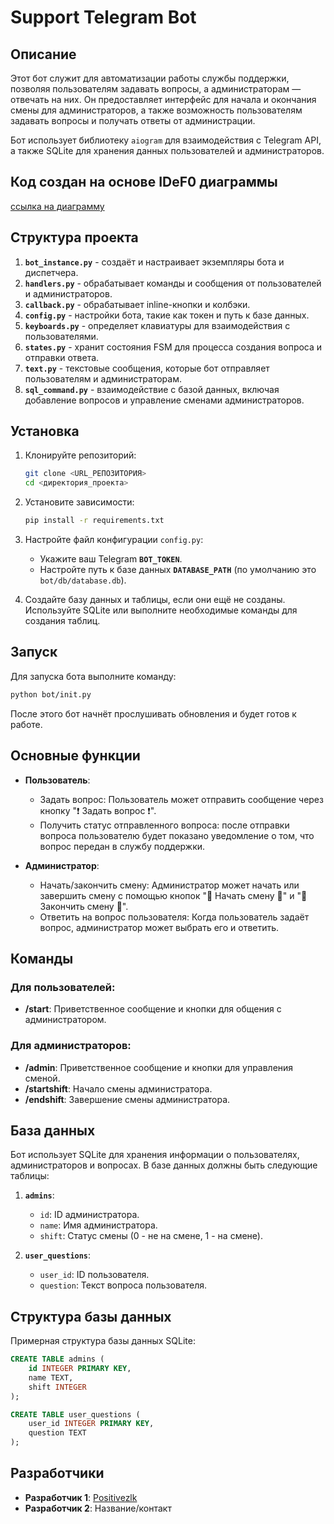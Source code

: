 # Support Telegram Bot

## Описание

Этот бот служит для автоматизации работы службы поддержки, позволяя пользователям задавать вопросы, а администраторам — отвечать на них. Он предоставляет интерфейс для начала и окончания смены для администраторов, а также возможность пользователям задавать вопросы и получать ответы от администрации. 

Бот использует библиотеку `aiogram` для взаимодействия с Telegram API, а также SQLite для хранения данных пользователей и администраторов.

## Код создан на основе IDeF0 диаграммы

[ссылка на диаграмму](https://viewer.diagrams.net/?tags=%7B%7D&lightbox=1&highlight=0000ff&edit=_blank&layers=1&nav=1&title=support-tg-bot.drawio#R%3Cmxfile%3E%3Cdiagram%20name%3D%22%D0%A1%D1%82%D1%80%D0%B0%D0%BD%D0%B8%D1%86%D0%B0%20%E2%80%94%201%22%20id%3D%22VsIl_wmOL8zB-NCBbUsj%22%3E7V1Zk6O6Ff41fuwuxGZ4dHtJUnUnNcmkKnfyxtiMm1y36dj0dPf99WGR4OhIAoxZbOMXCmSQhY7O8p1FTIz5y8dfDt7r85dw4%2B8murb5mBiLia67rh4fk4bPrMEy7axhewg2WRMpGr4Ff%2Fq0UaOtb8HGP3I3RmG4i4JXvnEd7vf%2BOuLavMMhfOdv%2Bxnu%2BH999ba%2B0PBt7e3E1n8Hm%2Bg5a3X0adH%2BVz%2FYPrN%2FJrab%2FfLisZvpmxyfvU34DpqM5cSYH8Iwys5ePub%2BLpk7Ni%2FZcyvFr%2FnADv4%2BqvPA7vd35%2Bs%2F1v9cLV%2B%2Ff%2F5995%2Ft9l9fHmgvv7zdG33hyUKbzNLjk5Uen8C5MVmQiaOl59lxHj%2BdnpD0uExv0NPG%2BISwHuJzIz232c1xyxN7dsWejY8mOFrg77IHZ%2BnRoTMafTIyHcK3%2FcZP3lSbGE%2Fvz0Hkf3v11smv7%2FG6jNueo5ddfEXiU%2FrO%2FiHyP5STSXISxUvbD1%2F86PAZ30If0A1KVbqsiUuv34tFQhjln8ECsWmbR9flNu%2B6IF18Qql3AiV1KSXdGZjaBSVOQc8Zo1LevmC0jVtWjD4mnfWC7LKFUBw1gT7xTEc8EbxdsN3H5%2Bt4xv1D3JDQI4gZb0Z%2FeAk2m%2BTxp4N%2FDP70fqRdJdR9DYN9lE6f9TSxFklfb1F4zERH0vUxOoR%2F%2BPNwF8b9LvbhPunlZ7Db4aZwH1GJo1vtrAti8uvCEJeFoUmWhdnVsjDEZYFp4%2B83s0RSJsTYecdjsOYpxfNW9ri%2FEcRm5RSBObAkU8DaDv7Oi4JffPeyeaH%2F8DVZDoACNk%2BBXP6yLo7h22Ht06egvEQdYRYXOoq8w9aPhI5SMuWv3ZxyppyhdcDQK8CFS8rKusYLYnuXMN4m%2BBWfbpNTQeJm4jnj3Clo14EoQAohEw5Z1%2FHLwd6vgvNb4HS8zDSJAuiV062xcbplu49TwlHBNqxmzC7ry0V9dczv9tjopxvxnNu8uiSNhbXQVz7Mnug3HRv9DAuJQFLQ4FT6mXp1Xx3Tz5Hr2yXQf7kWzDEOsJjpZaV%2B7kohL0eukE1iVmtkGSTrTCO7woqaff0bg8ZwncwAMReiBee9JAB2%2F%2BP4ms6UZAGJC%2BJ0yE5X8ajXUA7jsT4azKpjAxiRWsEQuqlNgDvq2yAgCueaCdxhC%2BCGsYGXxeFdLwhypawJVoD9v7fEi5g6NB4yzpnFNzivH5nAoD9zCkcH6kUD%2FzwXfHGZHHEFV5HOnipDg%2B0NeA4GY7PhpRMp8SI2UKH5%2Bbz7d8nJC4k8B1RYgLnN5xzKcahBoI1RNv5rEOLAJ%2Be05KrFMl2zRJlOSuRZ%2BzJd4attbzFcBanboC3D%2B5S2rlOPtEZnpJX4WxPSQkk643gVS64pILYNzldAzCFQYQNYQkDc5UrWQQ9ueNMU7ThDtjA6s%2BN0kRiJCfaNXoaH6DnchntvtyxakeFW3PNbGL7SSf6vH0WfdPaS%2BeepG0%2FX4fN3%2Bnx68T25eLTY5eID%2Frj4PNFGjN8nNcbKOIKisszYKrvRlZO0tjl5Hn3kxpp7Pi7P4VYeWssNGI3epvAJIM%2FCDDQugdyYMTOoltZPiPqb98PfdScHlAxMg%2FT04UkeUYHrqoR7lOyuPWqWOz0PfbBbwp8%2Fj343eEAR0YEC3ZH4meR2twVWA1wTFnMwENC4ZHg%2FbneFxx3wIHQ8lHgJ2F%2FocNgLmYWSQx0R5DBggZfo0MF8y5FYiL0G88nogjkEOZNtYjZ2JmN6yvrqGvtLojmtqRO5toAcuuLxQd4p8yNA8cJpF2iVQq1llusYcUT66hhPcXTNULQNyVJDsJi9CpbRRakw%2FLfdhu5EoSOz3%2FgwUQSoxMQ7JAAcoH41IE9WapFQI%2BSQdtnE1MhCVTVN2nndsfAvXGZx50LSkd%2BM5aHoactMGhpyk46uWj4WYnYJhsdmgo4BemdNfvwQWFjcZBdWnMZn7uWRpZohSvlLjFWSWzjj07JFn4Iuiw1NO%2FMp2KLsHodPgWKGSp%2BCbsmJ2pNPQaJsF1eYwnedLgO7lJ8ftEdN1%2FmMIZYNf8EuBDGlQG0DnAkIGmB6UbWz89MUWiWDDOwwsAi2KYd2GDAzfjx2vSRj09EamvaSvqZWv9a9rggc3bx1f4K9PJSNDwtcSqx12M9cMTe5oGv63uqIn4RaU17QorHkEcUqcUvnbNT2v4kiio4ku1Aq7rqz%2FuXhhBkRVD2jYLEAYQoQxJA6v9izRxgPYQaCiw2FKJZA7MAYg3sCoi9hznxo%2BRImwCgxZS8E%2BdZR2x%2BN4TwysPnCOnlg5V6DczZToiIcayphSlmYvzM7zDBHCsl1qyYkN4whIbmpMLOghQStKFGPowJZuSjIMXwd1Xpa1t5VgvGMLcri92SKsvcvHYrrkhBtmcGORH1mXEI8DBXWUNpkYFydG1UMhA1fVS8Jutw2rnYsEQs3LaGW9eWgvrrG1QqPWXcGbj3rFnI%2BTPeBI5Ja5jXB4KjtwqnLpwXbjkSOGBIe6m4bhtGV8TjINncbCxHUkdNzGY%2BhyAyFSNqUKFPIuwVrwjTunMXn7BHRQ4TlBqoHgn3Vt16XAIznnjCEn6UiEP6F6FBiQ%2Bfe9o6gL1pSWgouhQi6V4vLlAjGUSBog0LTSgRtKkjaE4JWZzHfEXR3CDpji1IEbZvnKe7uMbNxSpDrnPD1qVErDSROtbITA3sFSbH%2FnKndDP%2BDX88duakAK2jGUCf5aGEnZ9aiZuG9gb0JhCB3glPXnYBTRNuDAePL68f7sREN2%2B91gYDQlduzL8EY3xZNuHYam31Nk6f73ovBUKTiESD5mEuGk6YQ5SwY4kuRUAGeRExWApXEnAC5DdSuQAaaK0%2Fvaqhu3NOSF9qFbPm5chQjAW7CTjWWIeg2aTZyd6HP1l3lBSgrcNh3DoadC8qqi5IvSfoSFo04V%2FqSvhXnKWmrZya3wYzTU6UbAbuoydNRypPZKrPKNCFxRdz6AWKFE9L36knjy6ooGYus1mw%2BHlHYwBCJuL262cSy63G42cy6ot905ETtx83GFggWmVAA6TKBAjl8JRiKyrhCLjlFi9i6ab%2BaYteRwq%2BmM6%2FV5frV2Jqu1q914jkqnVqzbEm1kgjYqq0SWw3tOjKR68gdPBPFHJ%2FrCKd3Fg69k11HQleCF6rr3fwVG0I4gCdLsHEenFVFlOOTyn0lqa9Baj4eX709t5jYvoU%2FvPUf23ThPKwzyyixrYN9EAXebqLc4bCmEay0ZbPxlOwv0c2wxS%2FRzAA5lsxpr%2BHkHEwODRS9STVqWa551btTYZxnH6B1Uy7FkX1Q11SXjyIvrIGEbjxj0o2HoP6oADtjhReGINxcV9BW%2FZamW2MtTTedmvDCUqRE9wQvFP7w9lzOFXvaJUe0CZ7G3VC3hvB2oYlVXcFOWHrrBWOTU7atGSrm33roe14MqUkey81m%2BBPb4us8iCap2ZIiK%2Byzbk8WStDzjSOrKTEe%2Bb0viN4YW0k6Iz2jK0s%2FQcicX9jeUoiiQrPVq5QVsoiK93jCgqSQEBZoQZXpLWZBjdsst1wTs5gkRivb%2Fq%2BzMgSWIjg6s5xpnUqz3B60PNVWFBWqGRibCn1kktTdC%2BIqrW67ulQV8fXDxccH2Oq%2Fgm2jOrLENcWGVHVeVtSP50CNVhTrwFZ8bCs6yOBzRdUmt%2BKnXVnxl40zywqexMXAvOeSzAtoMM75qFoXvHOKN7h8O6XsHhf7eZKfLOEtSwrKRDdRThGx1qRu7PpmjVAbbVXnDp4naEmSwcYAt3VeYmpNP2sn7w178rv%2BWLE8PeW%2B%2BdS1bD41DCK4WTHr2gZiSNnu0L1uRWWPzq2pazY2S0nD78FLusJFYV1%2FTlzc5nYcrhq7bh10pvKGctVMFS7nruqgy324FRXQtUpz7k6i2k6iabk6SEOzfMr35e8tbp%2B4AzECrpUbmrX1PbLWl%2BnQzpQ8sslUjVH3y%2FXd2Q7jq3Q1DBPvVUaEQEz9L5BJejNwhLVrjKbI8blvfTa5XSRS5PQJgf3BNj%2BzFa7Z%2Bw5aWG%2F1voPW3Q3QLvPpqNDPJBI3QL%2BqvHV3q%2F8RRLQqWzfodYISE6tXYw0FTkwuPsHFV%2F8QxK%2BWULl16Kgo2evJhBDKrM2mPl7dMLFNiBdI1%2B6HQTJFWlwLZ3sHFJSZ4mR7s%2BdieqbfLzTQ2Y%2BauaFYuoUNNlNWHN6rzphKXAFXqTMGUwW27j6iHe2LD0aerA2kvWHd0rXYuanUtJu1QPGGrkXla5U06Qz%2BTSXOJKXCuqVPm90%2FXAzBMAfNoX%2Fn%2FuHiPjcKsyU7GbRVGxpfHsKkqLpQPLHJ9Pwl3CThneX%2FAQ%3D%3D%3C%2Fdiagram%3E%3C%2Fmxfile%3E)

## Структура проекта

1. **`bot_instance.py`** - создаёт и настраивает экземпляры бота и диспетчера.
2. **`handlers.py`** - обрабатывает команды и сообщения от пользователей и администраторов.
3. **`callback.py`** - обрабатывает inline-кнопки и колбэки.
4. **`config.py`** - настройки бота, такие как токен и путь к базе данных.
5. **`keyboards.py`** - определяет клавиатуры для взаимодействия с пользователями.
6. **`states.py`** - хранит состояния FSM для процесса создания вопроса и отправки ответа.
7. **`text.py`** - текстовые сообщения, которые бот отправляет пользователям и администраторам.
8. **`sql_command.py`** - взаимодействие с базой данных, включая добавление вопросов и управление сменами администраторов.

## Установка

1. Клонируйте репозиторий:
   ```bash
   git clone <URL_РЕПОЗИТОРИЯ>
   cd <директория_проекта>
   ```

2. Установите зависимости:
   ```bash
   pip install -r requirements.txt
   ```

3. Настройте файл конфигурации `config.py`:
   - Укажите ваш Telegram **`BOT_TOKEN`**.
   - Настройте путь к базе данных **`DATABASE_PATH`** (по умолчанию это `bot/db/database.db`).

4. Создайте базу данных и таблицы, если они ещё не созданы. Используйте SQLite или выполните необходимые команды для создания таблиц.

## Запуск

Для запуска бота выполните команду:

```bash
python bot/init.py
```

После этого бот начнёт прослушивать обновления и будет готов к работе.

## Основные функции

- **Пользователь**:
  - Задать вопрос: Пользователь может отправить сообщение через кнопку "❗ Задать вопрос ❗".
  - Получить статус отправленного вопроса: после отправки вопроса пользователю будет показано уведомление о том, что вопрос передан в службу поддержки.

- **Администратор**:
  - Начать/закончить смену: Администратор может начать или завершить смену с помощью кнопок "💼 Начать смену 💼" и "🏁 Закончить смену 🏁".
  - Ответить на вопрос пользователя: Когда пользователь задаёт вопрос, администратор может выбрать его и ответить.

## Команды

### Для пользователей:
- **/start**: Приветственное сообщение и кнопки для общения с администратором.


### Для администраторов:
- **/admin**: Приветственное сообщение и кнопки для управления сменой.
- **/startshift**: Начало смены администратора.
- **/endshift**: Завершение смены администратора.

## База данных

Бот использует SQLite для хранения информации о пользователях, администраторов и вопросах. В базе данных должны быть следующие таблицы:

1. **`admins`**:
   - `id`: ID администратора.
   - `name`: Имя администратора.
   - `shift`: Статус смены (0 - не на смене, 1 - на смене).

2. **`user_questions`**:
   - `user_id`: ID пользователя.
   - `question`: Текст вопроса пользователя.

## Структура базы данных

Примерная структура базы данных SQLite:

```sql
CREATE TABLE admins (
    id INTEGER PRIMARY KEY,
    name TEXT,
    shift INTEGER
);

CREATE TABLE user_questions (
    user_id INTEGER PRIMARY KEY,
    question TEXT
);
```

## Разработчики

- **Разработчик 1**: [Positivezlk](https://github.com/Positivezlk)
- **Разработчик 2**: Название/контакт
